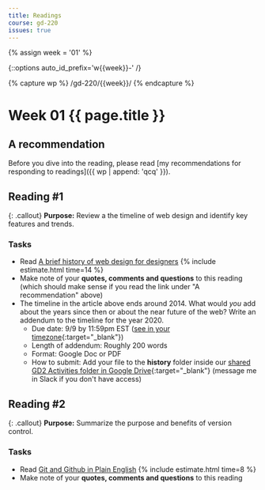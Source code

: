 ```yaml
---
title: Readings
course: gd-220
issues: true
---
```


{% assign week = '01' %}

{::options auto_id_prefix='w{{week}}-' /}

{% capture wp %}
/gd-220/{{week}}/
{% endcapture %}

# Week 01 {{ page.title }}

## A recommendation
Before you dive into the reading, please read [my recommendations for responding to readings]({{ wp | append: 'qcq' }}).

## Reading #1

{: .callout}
**Purpose:** Review a the timeline of web design and identify key features and trends.

### Tasks
- Read [A brief history of web design for designers](http://blog.froont.com/brief-history-of-web-design-for-designers/) {% include estimate.html time=14 %}
- Make note of your **quotes, comments and questions** to this reading (which should make sense if you read the link under "A recommendation" above)
- The timeline in the article above ends around 2014. What would _you_ add about the years since then or about the near future of the web? Write an addendum to the timeline for the year 2020.
  - Due date: 9/9 by 11:59pm EST ([see in your timezone](https://everytimezone.com/s/bcb7bc69){:target="_blank"})
  - Length of addendum:  Roughly 200 words
  - Format:  Google Doc or PDF
  - How to submit: Add your file to the **history** folder inside our [shared GD2 Activities folder in Google Drive](https://drive.google.com/drive/folders/1XJltwb_lotlD5PuPlQKy8FEZIsAkuAEX?usp=sharing){:target="_blank"} (message me in Slack if you don't have access)

## Reading #2

{: .callout}
**Purpose:** Summarize the purpose and benefits of version control.

### Tasks
- Read [Git and Github in Plain English](https://blog.red-badger.com/2016/11/29/gitgithub-in-plain-english) {% include estimate.html time=8 %}
- Make note of your **quotes, comments and questions** to this reading
